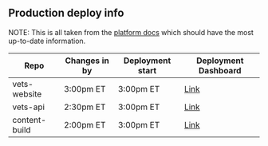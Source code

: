 ## Production deploy info
NOTE: This is all taken from the [platform docs](https://depo-platform-documentation.scrollhelp.site/developer-docs/deployments) which should have the most up-to-date information.

| Repo          | Changes in by | Deployment start | Deployment Dashboard                                                                                              |
| ------------- | ------------- | ---------------- | ----------------------------------------------------------------------------------------------------------------- |
| vets-website  | 3:00pm ET     | 3:00pm ET        | [Link](https://department-of-veterans-affairs.github.io/veteran-facing-services-tools/frontend-support-dashboard) |
| vets-api      | 2:30pm ET     | 3:00pm ET        | [Link](https://deploy-status-dashboard.fly.dev/apps/vets-api/deploy_status)                                       |
| content-build | 2:00pm ET     | 3:00pm ET        | [Link](https://department-of-veterans-affairs.github.io/veteran-facing-services-tools/frontend-support-dashboard)
